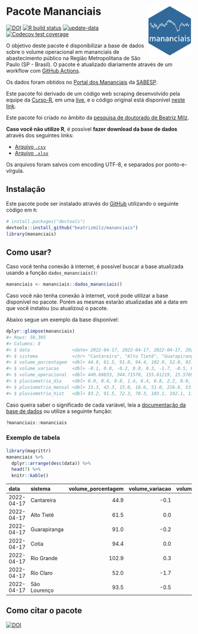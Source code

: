 
<!-- README.md is generated from README.Rmd. Please edit that file -->

# Pacote Mananciais <img src="man/figures/hexlogo.png" align="right" width = "120px"/>

<!-- badges: start -->

[![DOI](https://zenodo.org/badge/DOI/10.5281/zenodo.4733056.svg)](https://doi.org/10.5281/zenodo.4733056)
[![R build
status](https://github.com/beatrizmilz/mananciais/workflows/R-CMD-check/badge.svg)](https://github.com/beatrizmilz/mananciais/actions)
[![update-data](https://github.com/beatrizmilz/mananciais/actions/workflows/2-update_data.yaml/badge.svg)](https://github.com/beatrizmilz/mananciais/actions/workflows/2-update_data.yaml)
[![Codecov test
coverage](https://codecov.io/gh/beatrizmilz/mananciais/branch/master/graph/badge.svg)](https://codecov.io/gh/beatrizmilz/mananciais?branch=master)
<!-- badges: end -->

O objetivo deste pacote é disponibilizar a base de dados sobre o volume
operacional em mananciais de abastecimento público na Região
Metropolitana de São Paulo (SP - Brasil). O pacote é atualizado
diariamente através de um workflow com [GitHub
Actions](https://github.com/beatrizmilz/mananciais/actions).

Os dados foram obtidos no [Portal dos
Mananciais](http://mananciais.sabesp.com.br/Situacao) da
[SABESP](http://site.sabesp.com.br/site/Default.aspx).

Este pacote foi derivado de um código web scraping desenvolvido pela
equipe da [Curso-R](https://www.curso-r.com/), em uma
[live](https://youtu.be/jvZIxrMmOcQ), e o código original está
disponível [neste
link](https://github.com/curso-r/lives/blob/master/drafts/20200730_scraper_sabesp.R).

Este pacote foi criado no âmbito da [pesquisa de doutorado de Beatriz
Milz](https://beatrizmilz.github.io/tese/).

**Caso você não utilize R**, é possível **fazer download da base de
dados** através dos seguintes links:

  - [Arquivo
    `.csv`](https://github.com/beatrizmilz/mananciais/raw/master/inst/extdata/mananciais.csv)
  - [Arquivo
    `.xlsx`](https://github.com/beatrizmilz/mananciais/blob/master/inst/extdata/mananciais.xlsx?raw=true)

Os arquivos foram salvos com encoding UTF-8, e separados por
ponto-e-vírgula.

## Instalação

Este pacote pode ser instalado através do [GitHub](https://github.com/)
utilizando o seguinte código em `R`:

``` r
# install.packages("devtools")
devtools::install_github("beatrizmilz/mananciais")
library(mananciais)
```

## Como usar?

Caso você tenha conexão à internet, é possível buscar a base atualizada
usando a função `dados_mananciais()`:

``` r
mananciais <- mananciais::dados_mananciais() 
```

Caso você não tenha conexão à internet, você pode utilizar a base
disponível no pacote. Porém as mesmas estarão atualizadas até a data em
que você instalou (ou atualizou) o pacote.

Abaixo segue um exemplo da base disponível:

``` r
dplyr::glimpse(mananciais)
#> Rows: 50,395
#> Columns: 8
#> $ data                <date> 2022-04-17, 2022-04-17, 2022-04-17, 2022-04-17, 2…
#> $ sistema             <chr> "Cantareira", "Alto Tietê", "Guarapiranga", "Cotia…
#> $ volume_porcentagem  <dbl> 44.9, 61.5, 91.0, 94.4, 102.9, 52.0, 93.5, 45.0, 6…
#> $ volume_variacao     <dbl> -0.1, 0.0, -0.2, 0.0, 0.3, -1.7, -0.5, 0.0, 0.2, -…
#> $ volume_operacional  <dbl> 440.68833, 344.71570, 155.81219, 15.57694, 115.454…
#> $ pluviometria_dia    <dbl> 0.0, 0.4, 0.8, 1.4, 6.4, 6.8, 2.2, 0.0, 1.2, 0.4, …
#> $ pluviometria_mensal <dbl> 13.3, 43.3, 15.0, 18.6, 51.0, 216.8, 53.4, 13.3, 4…
#> $ pluviometria_hist   <dbl> 83.2, 91.5, 72.3, 78.3, 103.1, 192.1, 110.7, 83.2,…
```

Caso queira saber o significado de cada variável, leia a [documentação
da base de
dados](https://beatrizmilz.github.io/mananciais/reference/mananciais.html)
ou utilize a seguinte função:

``` r
?mananciais::mananciais
```

### Exemplo de tabela

``` r
library(magrittr)
mananciais %>% 
  dplyr::arrange(desc(data)) %>% 
  head(7) %>%
  knitr::kable()
```

| data       | sistema      | volume\_porcentagem | volume\_variacao | volume\_operacional | pluviometria\_dia | pluviometria\_mensal | pluviometria\_hist |
| :--------- | :----------- | ------------------: | ---------------: | ------------------: | ----------------: | -------------------: | -----------------: |
| 2022-04-17 | Cantareira   |                44.9 |            \-0.1 |           440.68833 |               0.0 |                 13.3 |               83.2 |
| 2022-04-17 | Alto Tietê   |                61.5 |              0.0 |           344.71570 |               0.4 |                 43.3 |               91.5 |
| 2022-04-17 | Guarapiranga |                91.0 |            \-0.2 |           155.81219 |               0.8 |                 15.0 |               72.3 |
| 2022-04-17 | Cotia        |                94.4 |              0.0 |            15.57694 |               1.4 |                 18.6 |               78.3 |
| 2022-04-17 | Rio Grande   |               102.9 |              0.3 |           115.45480 |               6.4 |                 51.0 |              103.1 |
| 2022-04-17 | Rio Claro    |                52.0 |            \-1.7 |             7.10556 |               6.8 |                216.8 |              192.1 |
| 2022-04-17 | São Lourenço |                93.5 |            \-0.5 |            83.02265 |               2.2 |                 53.4 |              110.7 |

## Como citar o pacote

[![DOI](https://zenodo.org/badge/DOI/10.5281/zenodo.4733056.svg)](https://doi.org/10.5281/zenodo.4733056)
